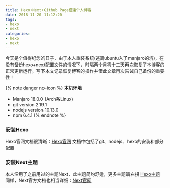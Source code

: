 ```yaml
---
title: Hexo+Next+Github Page搭建个人博客
date: 2018-11-20 11:12:20
tags: 
- hexo
- next
categories: 
- hexo
- next
---
```


今天是个值得纪念的日子，由于本人重装系统(逃离ubuntu入了manjaro的坑)，在没有备份hexo+next配置文件的情况下，时隔两个月零十二天再次恢复了本博客的正常更新运行。写下本文记录恢复博客的操作并借此文章再次告诫自己备份的重要性！

<!-- more -->

{% note danger no-icon %}
**本机环境**
- Manjaro 18.0.0 (Arch系Linux)
- git version 2.19.1
- nodejs version 10.13.0
- npm 6.4.1
{% endnote %}

### 安装Hexo
Hexo官网文档很清晰：[Hexo官网](https://hexo.io/zh-cn/)
文档中包括了git、nodejs、hexo的安装和部分配置

### 安装Next主题
本人沿用了之前用过的主题Next，此主题简约舒适，更多主题请右拐 [Hexo主题](https://hexo.io/themes/)
同样，Next官方文档也相当详细：[Next官网](https://theme-next.iissnan.com/)